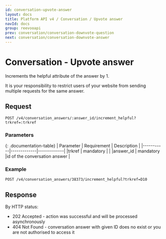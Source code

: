 ```yaml
---
id: conversation-upvote-answer
layout: docs
title: Platform API v4 / Conversation / Upvote answer
navId: docs
group: reevooapi
prev: conversation/conversation-downvote-question
next: conversation/conversation-downvote-answer
---
```


# Conversation - Upvote answer

Increments the helpful attribute of the answer by 1.

<div class="warning">
  It is your responsibility to restrict users of your website from sending multiple requests for the same answer.
</div>

## **Request**

`POST /v4/conversation_answers/:answer_id/increment_helpful?trkref=:trkref`

### Parameters

{: .documentation-table}
| Parameter | Requirement | Description |
|-----------|-------------|-------------|
|trkref     | mandatory   |             |
|answer_id  | mandatory   |id of the conversation answer |

### Example

`POST /v4/conversation_answers/38373/increment_helpful?trkref=D10`

## **Response**

By HTTP status:

 * 202 Accepted - action was successful and will be processed asynchronously
 * 404 Not Found - conversation answer with given ID does no exist or you are not authorised to access it

